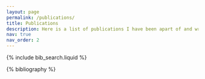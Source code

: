 ```yaml
---
layout: page
permalink: /publications/
title: Publications
description: Here is a list of publications I have been apart of and written
nav: true
nav_order: 2
---
```


<!-- _pages/publications.md -->

<!-- Bibsearch Feature -->

{% include bib_search.liquid %}

<div class="publications">

{% bibliography %}

</div>
